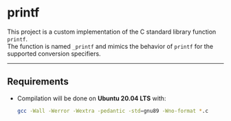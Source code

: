 # printf

This project is a custom implementation of the C standard library function `printf`.  
The function is named `_printf` and mimics the behavior of `printf` for the supported conversion specifiers.

---

## Requirements
- Compilation will be done on **Ubuntu 20.04 LTS** with:
  ```bash
  gcc -Wall -Werror -Wextra -pedantic -std=gnu89 -Wno-format *.c

